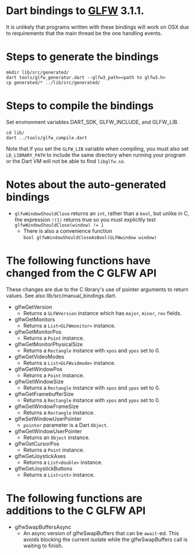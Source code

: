 # Dart bindings to [GLFW](http://glfw.org/) 3.1.1.

It is unlikely that programs written with these bindings will work on OSX due to
requirements that the main thread be the one handling events.

# Steps to generate the bindings
```shell
mkdir lib/src/generated/
dart tools/glfw_generator.dart --glfw3_path=<path to glfw3.h>
cp generated/* ../lib/src/generated/
```

# Steps to compile the bindings

Set environment variables DART_SDK, GLFW_INCLUDE, and GLFW_LIB.

```shell
cd lib/
dart ../tools/glfw_compile.dart
```

Note that if you set the `GLFW_LIB` variable when compiling, you must also set
`LD_LIBRARY_PATH` to include the same directory when running your program or
the Dart VM will not be able to find `libglfw.so`.

# Notes about the auto-generated bindings

- `glfwWindowShouldClose` returns an `int`, rather than a `bool`, but unlike
  in C, the expression `!(1)` returns true so you must explicitly test
    `glfwWindowShouldClose(window) != 1`
  - There is also a convenience function\
      `bool glfwWindowShouldCloseAsBool(GLFWwindow window)`

# The following functions have changed from the C GLFW API
These changes are due to the C library's use of pointer arguments to return
values. See also lib/src/manual\_bindings.dart.

- glfwGetVersion
  - Returns a `GLFWVersion` instance which has `major`, `minor`, `rev` fields.
- glfwGetMonitors
  - Returns a `List<GLFWmonitor>` instance.
- glfwGetMonitorPos
  - Returns a `Point` instance.
- glfwGetMonitorPhysicalSize
  - Returns a `Rectangle` instance with `xpos` and `ypos` set to 0.
- glfwGetVideoModes
  - Returns a `List<GLFWvidmode>` instance.
- glfwGetWindowPos
  - Returns a `Point` instance.
- glfwGetWindowSize
  - Returns a `Rectangle` instance with `xpos` and `ypos` set to 0.
- glfwGetFramebufferSize
  - Returns a `Rectangle` instance with `xpos` and `ypos` set to 0.
- glfwGetWindowFrameSize
  - Returns a `Rectangle` instance.
- glfwSetWindowUserPointer
  - `pointer` parameter is a Dart `Object`.
- glfwGetWindowUserPointer
  - Returns an `Object` instance.
- glfwGetCursorPos
  - Returns a `Point` instance.
- glfwGetJoystickAxes
  - Returns a `List<double>` instance.
- glfwGetJoystickButtons
  - Returns a `List<int>` instance.

# The following functions are additions to the C GLFW API
- glfwSwapBuffersAsync
  - An async version of glfwSwapBuffers that can be `await`-ed. This avoids
  blocking the current isolate while the glfwSwapBuffers call is waiting to
  finish.
